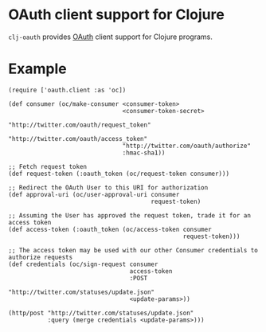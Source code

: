 # OAuth client support for Clojure #

`clj-oauth` provides [OAuth](http://oauth.net) client support for Clojure programs.


# Example #

    (require ['oauth.client :as 'oc])
    
    (def consumer (oc/make-consumer <consumer-token>
                                    <consumer-token-secret>
                                    "http://twitter.com/oauth/request_token"
                                    "http://twitter.com/oauth/access_token"
                                    "http://twitter.com/oauth/authorize"
                                    :hmac-sha1))

    ;; Fetch request token
    (def request-token (:oauth_token (oc/request-token consumer)))

    ;; Redirect the OAuth User to this URI for authorization
    (def approval-uri (oc/user-approval-uri consumer 
                                            request-token)

    ;; Assuming the User has approved the request token, trade it for an access token
    (def access-token (:oauth_token (oc/access-token consumer
                                                     request-token)))

    ;; The access token may be used with our other Consumer credentials to authorize requests
    (def credentials (oc/sign-request consumer
                                      access-token
                                      :POST
                                      "http://twitter.com/statuses/update.json"
                                      <update-params>))

    (http/post "http://twitter.com/statuses/update.json" 
               :query (merge credentials <update-params>)))
                                         